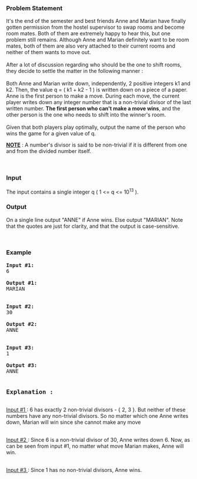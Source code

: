 <h3 style="text-align: left;">Problem Statement</h3>
<p>It's the end of the semester and best friends Anne and Marian have finally gotten permission from the hostel supervisor to swap rooms and become room mates. Both of them are extremely happy to hear this, but one problem still remains. Although Anne and Marian definitely want to be room mates, both of them are also very attached to their current rooms and neither of them wants to move out. <br><br>After a lot of discussion regarding who should be the one to shift rooms, they decide to settle the matter in the following manner : <br><br>Both Anne and Marian write down, independently, 2 positive integers k1 and k2. Then, the value q = ( k1 + k2 - 1 ) is written down on a piece of a paper. Anne is the first person to make a move. During each move, the current player writes down any integer number that is a non-trivial divisor of the last written number. <strong>The first person who can't make a move wins</strong>, and the other person is the one who needs to shift into the winner's room.<br><br>Given that both players play optimally, output the name of the person who wins the game for a given value of q.</p>
<p><span style="text-decoration: underline;"><strong>NOTE</strong></span> : A number's divisor is said to be non-trivial if it is different from one and from the divided number itself.</p>
<p>&nbsp;</p>
<h3 style="text-align: left;">Input</h3>
<p>The input contains a single integer q ( 1 &lt;= q &lt;= 10<sup>13</sup> ).&nbsp;</p>
<h3 style="text-align: left;">Output</h3>
<p>On a single line output "ANNE" if Anne wins. Else output "MARIAN". Note that the quotes are just for clarity, and that the output is case-sensitive.</p>
<p>&nbsp;</p>
<h3 style="text-align: left;">Example</h3>
<pre><strong>Input #1:</strong><br>6<br>&nbsp;<br><strong>Output #1:</strong><br>MARIAN<br><strong><br><br>Input #2:</strong><br>30<br><br><strong>Output #2:<br></strong>ANNE<strong><br><br><br>Input #3:<br></strong>1<strong><br><br>Output #3: <br></strong>ANNE<br><br><h3 style="text-align: left;">Explanation :</h3></pre>
<p><span style="text-decoration: underline;">Input #1 </span>: 6 has exactly 2 non-trivial divisors - { 2, 3 }. But neither of these numbers have any non-trivial divisors. So no matter which one Anne writes down, Marian will win since she cannot make any move</p>
<p><br><span style="text-decoration: underline;">Input #2 </span>: Since 6 is a non-trivial divisor of 30, Anne writes down 6. Now, as can be seen from input #1, no matter what move Marian makes, Anne will win.</p>
<p><br><span style="text-decoration: underline;">Input #3 </span>: Since 1 has no non-trivial divisors, Anne wins.</p>